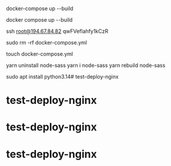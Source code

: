 
docker-compose up --build

docker compose up --build


ssh root@194.67.84.82
qwFVeflahfy1kCzR


sudo rm -rf docker-compose.yml

touch docker-compose.yml


yarn uninstall node-sass
yarn i node-sass
yarn rebuild node-sass


sudo apt install python3.14# test-deploy-nginx
# test-deploy-nginx
# test-deploy-nginx
# test-deploy-nginx
